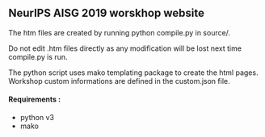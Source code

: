 ## NeurIPS AISG 2019 worskhop website

The htm files are created by running python compile.py in source/.

Do not edit .htm files directly as any modification will be lost next time compile.py is run.

The python script uses mako templating package to create the html pages.
Workshop custom informations are defined in the custom.json file.

#### Requirements :
* python v3
* mako
